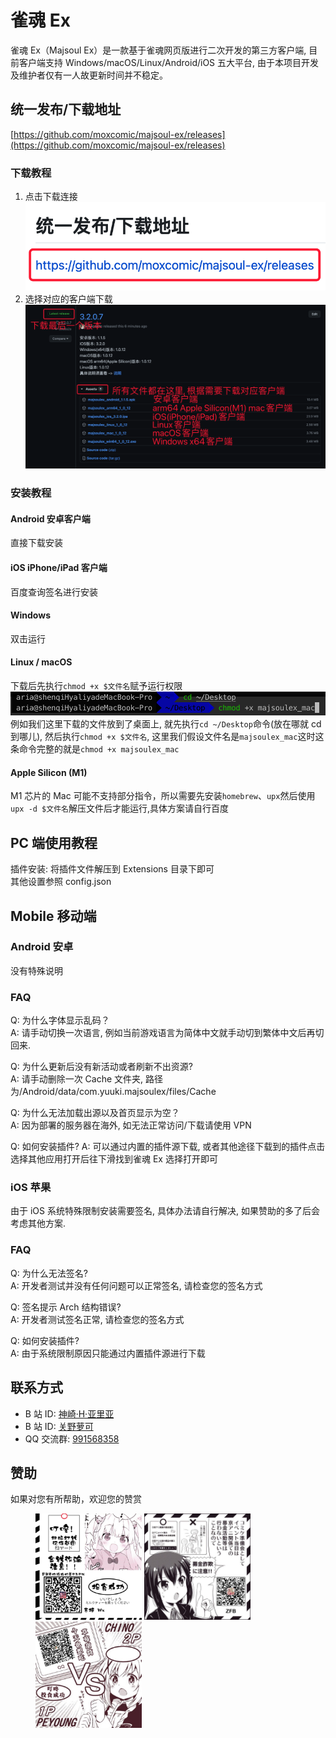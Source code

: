 # 雀魂 Ex

雀魂 Ex（Majsoul Ex）是一款基于雀魂网页版进行二次开发的第三方客户端, 目前客户端支持 Windows/macOS/Linux/Android/iOS 五大平台, 由于本项目开发及维护者仅有一人故更新时间并不稳定。

## 统一发布/下载地址

[https://github.com/moxcomic/majsoul-ex/releases](https://github.com/moxcomic/majsoul-ex/releases)

### 下载教程

1. 点击下载连接  
   ![](image/downloadLink.png)
2. 选择对应的客户端下载  
   ![](image/downloadList.png)

### 安装教程

#### Android 安卓客户端

直接下载安装

#### iOS iPhone/iPad 客户端

百度查询签名进行安装

#### Windows

双击运行

#### Linux / macOS

下载后先执行`chmod +x $文件名`赋予运行权限
![](image/chmod.png)
例如我们这里下载的文件放到了桌面上, 就先执行`cd ~/Desktop`命令(放在哪就 cd 到哪儿), 然后执行`chmod +x $文件名`, 这里我们假设文件名是`majsoulex_mac`这时这条命令完整的就是`chmod +x majsoulex_mac`

#### Apple Silicon (M1)

M1 芯片的 Mac 可能不支持部分指令，所以需要先安装`homebrew`、`upx`然后使用`upx -d $文件名`解压文件后才能运行,具体方案请自行百度

## PC 端使用教程

插件安装: 将插件文件解压到 Extensions 目录下即可  
其他设置参照 config.json

## Mobile 移动端

### Android 安卓

没有特殊说明

### FAQ

Q: 为什么字体显示乱码？  
A: 请手动切换一次语言, 例如当前游戏语言为简体中文就手动切到繁体中文后再切回来.

Q: 为什么更新后没有新活动或者刷新不出资源?  
A: 请手动删除一次 Cache 文件夹, 路径为/Android/data/com.yuuki.majsoulex/files/Cache

Q: 为什么无法加载出源以及首页显示为空？  
A: 因为部署的服务器在海外, 如无法正常访问/下载请使用 VPN

Q: 如何安装插件?
A: 可以通过内置的插件源下载, 或者其他途径下载到的插件点击选择其他应用打开后往下滑找到雀魂 Ex 选择打开即可

### iOS 苹果

由于 iOS 系统特殊限制安装需要签名, 具体办法请自行解决, 如果赞助的多了后会考虑其他方案.

### FAQ

Q: 为什么无法签名?  
A: 开发者测试并没有任何问题可以正常签名, 请检查您的签名方式

Q: 签名提示 Arch 结构错误?  
A: 开发者测试签名正常, 请检查您的签名方式

Q: 如何安装插件?  
A: 由于系统限制原因只能通过内置插件源进行下载

## 联系方式

- B 站 ID: [神崎·H·亚里亚](https://space.bilibili.com/898411/)
- B 站 ID: [关野萝可](https://space.bilibili.com/612462792/)
- QQ 交流群: [991568358](https://jq.qq.com/?_wv=1027&k=3gaKRwqg)

## 赞助

如果对您有所帮助，欢迎您的赞赏

<figure class="third">
    <img src="./wechat.png" width=170>
    <img src="./alipay.png" width=170>
    <img src="./qq.png" width=170>
</figure>

